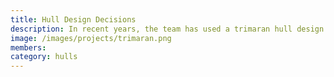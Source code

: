 ```yaml
---
title: Hull Design Decisions
description: In recent years, the team has used a trimaran hull design which offers incredible stability. However, turning performance is limited due to the resistance offered by the hulls. The team will evaluate whether to keep or change the design in 2023.
image: /images/projects/trimaran.png
members:
category: hulls
---
```

